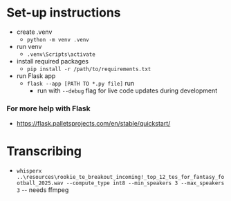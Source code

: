 # Set-up instructions
- create .venv 
    - `python -m venv .venv`
- run venv 
    - `.venv\Scripts\activate`
- install required packages 
    - `pip install -r /path/to/requirements.txt`
- run Flask app 
    - `flask --app [PATH TO *.py file]` run
        - run with `--debug` flag for live code updates during development

### For more help with Flask
* https://flask.palletsprojects.com/en/stable/quickstart/

# Transcribing
- `whisperx ..\resources\rookie_te_breakout_incoming!_top_12_tes_for_fantasy_football_2025.wav --compute_type int8 --min_speakers 3 --max_speakers 3`
    -- needs ffmpeg